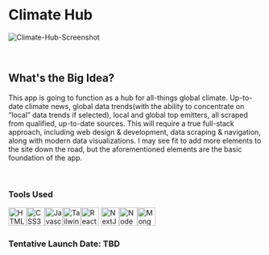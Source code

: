 <h1>Climate Hub</h1>

![Climate-Hub-Screenshot](https://user-images.githubusercontent.com/98185555/188823120-79b073d3-93cf-42b2-a130-08e2fbe5c82b.png)

<br>
 <section align="left">  
   <h2>What's the Big Idea?</h2>
   <p>This app is going to function as a hub for all-things global climate. Up-to-date climate news, global data trends(with the ability to concentrate on “local” data trends if selected), local and global top emitters, all scraped from qualified, up-to-date sources. This will require a true full-stack approach, including web design & development, data scraping & navigation, along with modern data visualizations. I may see fit to add more elements to the site down the road, but the aforementioned elements are the basic foundation of the app.</p>
   <br>
   <h3>Tools Used</h3>
   <a href="https://developer.mozilla.org/en-US/docs/Glossary/HTML5" target="_blank" rel="noreferrer"><img src="https://raw.githubusercontent.com/danielcranney/readme-generator/main/public/icons/skills/html5-colored.svg" width="36" height="36" alt="HTML5" /></a><a href="https://www.w3.org/TR/CSS/#css" target="_blank" rel="noreferrer"><img src="https://raw.githubusercontent.com/danielcranney/readme-generator/main/public/icons/skills/css3-colored.svg" width="36" height="36" alt="CSS3" /></a><a href="https://developer.mozilla.org/en-US/docs/Web/JavaScript" target="_blank" rel="noreferrer"><img src="https://raw.githubusercontent.com/danielcranney/readme-generator/main/public/icons/skills/javascript-colored.svg" width="36" height="36" alt="Javascript" /></a><a href="https://tailwindcss.com/" target="_blank" rel="noreferrer"><img src="https://raw.githubusercontent.com/danielcranney/readme-generator/main/public/icons/skills/tailwindcss-colored.svg" width="36" height="36" alt="TailwindCSS" /></a><a href="https://reactjs.org/" target="_blank" rel="noreferrer"><img src="https://raw.githubusercontent.com/danielcranney/readme-generator/main/public/icons/skills/react-colored.svg" width="36" height="36" alt="React" /></a> <a href="https://nextjs.org/docs" target="_blank" rel="noreferrer"><img src="https://raw.githubusercontent.com/danielcranney/readme-generator/main/public/icons/skills/nextjs-colored.svg" width="36" height="36" alt="NextJs" /></a><a href="https://nodejs.org/en/" target="_blank" rel="noreferrer"><img src="https://raw.githubusercontent.com/danielcranney/readme-generator/main/public/icons/skills/nodejs-colored.svg" width="36" height="36" alt="NodeJS" /></a><a href="https://www.mongodb.com/" target="_blank" rel="noreferrer"><img src="https://raw.githubusercontent.com/danielcranney/readme-generator/main/public/icons/skills/mongodb-colored.svg" width="36" height="36" alt="MongoDB" /></a>
   <br>
   <h3><b>Tentative Launch Date:</b> TBD
</section>
